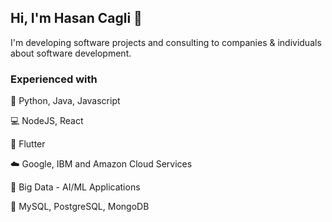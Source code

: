 ## Hi, I'm Hasan Cagli 👋

I'm developing software projects and consulting to companies & individuals about software development.

### Experienced with

📓 Python, Java, Javascript

💻 NodeJS, React

📱 Flutter

☁️ Google, IBM and Amazon Cloud Services

🤖 Big Data - AI/ML Applications

📙 MySQL, PostgreSQL, MongoDB

<!--
### Links

▶️ Youtube: https://www.youtube.com/channel/UCcq4-SBMFSzAogiKMmVLlAQ

👨‍💼 Linkedin: https://www.linkedin.com/in/hasan-cagli-b811001a7/

➤ Instagram: https://instagram.com/hasan_cagli5

- 🔭 I’m currently working on ...
- 🌱 I’m currently learning ...
- 👯 I’m looking to collaborate on ...
- 🤔 I’m looking for help with ...
- 💬 Ask me about ...
- 📫 How to reach me: ...
- 😄 Pronouns: ...
- ⚡ Fun fact: ...
-->
